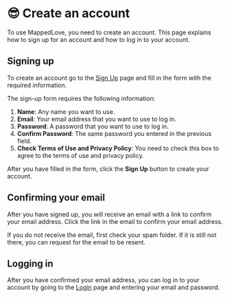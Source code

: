 # 😎 Create an account

To use MappedLove, you need to create an account. This page explains how to sign up for an account and how to log in to your account.

## Signing up

To create an account go to the <a href="/signup">Sign Up</a> page and fill in the form with the required information.

The sign-up form requires the following information:
1. **Name**: Any name you want to use.
2. **Email**: Your email address that you want to use to log in.
3. **Password**: A password that you want to use to log in.
4. **Confirm Password**: The same password you entered in the previous field.
5. **Check Terms of Use and Privacy Policy**: You need to check this box to agree to the terms of use and privacy policy.

After you have filled in the form, click the **Sign Up** button to create your account.

## Confirming your email

After you have signed up, you will receive an email with a link to confirm your email address. Click the link in the email to confirm your email address.

If you do not receive the email, first check your spam folder. If it is still not there, you can request for the email to be resent.

## Logging in

After you have confirmed your email address, you can log in to your account by going to the <a href="/login">Login</a> page and entering your email and password.
